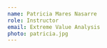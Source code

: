 ```yaml
---
name: Patricia Mares Nasarre
role: Instructor
email: Extreme Value Analysis
photo: patricia.jpg
---
```


<!-- [Schedule an appointment](#){: .btn .btn-outline } -->
